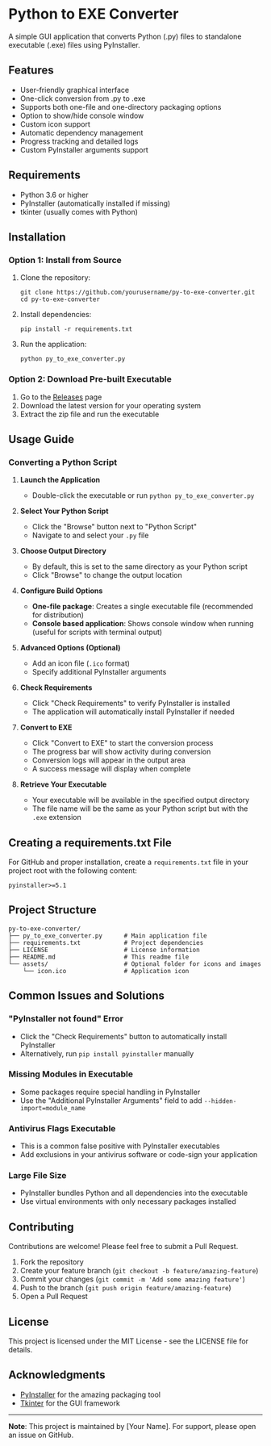 # Python to EXE Converter

A simple GUI application that converts Python (.py) files to standalone executable (.exe) files using PyInstaller.

## Features

- User-friendly graphical interface
- One-click conversion from .py to .exe
- Supports both one-file and one-directory packaging options
- Option to show/hide console window
- Custom icon support
- Automatic dependency management
- Progress tracking and detailed logs
- Custom PyInstaller arguments support

## Requirements

- Python 3.6 or higher
- PyInstaller (automatically installed if missing)
- tkinter (usually comes with Python)

## Installation

### Option 1: Install from Source

1. Clone the repository:
   ```
   git clone https://github.com/yourusername/py-to-exe-converter.git
   cd py-to-exe-converter
   ```

2. Install dependencies:
   ```
   pip install -r requirements.txt
   ```

3. Run the application:
   ```
   python py_to_exe_converter.py
   ```

### Option 2: Download Pre-built Executable

1. Go to the [Releases](https://github.com/yourusername/py-to-exe-converter/releases) page
2. Download the latest version for your operating system
3. Extract the zip file and run the executable

## Usage Guide

### Converting a Python Script

1. **Launch the Application**
   - Double-click the executable or run `python py_to_exe_converter.py`

2. **Select Your Python Script**
   - Click the "Browse" button next to "Python Script"
   - Navigate to and select your `.py` file

3. **Choose Output Directory**
   - By default, this is set to the same directory as your Python script
   - Click "Browse" to change the output location

4. **Configure Build Options**
   - **One-file package**: Creates a single executable file (recommended for distribution)
   - **Console based application**: Shows console window when running (useful for scripts with terminal output)

5. **Advanced Options (Optional)**
   - Add an icon file (`.ico` format)
   - Specify additional PyInstaller arguments

6. **Check Requirements**
   - Click "Check Requirements" to verify PyInstaller is installed
   - The application will automatically install PyInstaller if needed

7. **Convert to EXE**
   - Click "Convert to EXE" to start the conversion process
   - The progress bar will show activity during conversion
   - Conversion logs will appear in the output area
   - A success message will display when complete

8. **Retrieve Your Executable**
   - Your executable will be available in the specified output directory
   - The file name will be the same as your Python script but with the `.exe` extension

## Creating a requirements.txt File

For GitHub and proper installation, create a `requirements.txt` file in your project root with the following content:

```
pyinstaller>=5.1
```

## Project Structure

```
py-to-exe-converter/
├── py_to_exe_converter.py      # Main application file
├── requirements.txt            # Project dependencies
├── LICENSE                     # License information
├── README.md                   # This readme file
└── assets/                     # Optional folder for icons and images
    └── icon.ico                # Application icon
```

## Common Issues and Solutions

### "PyInstaller not found" Error
- Click the "Check Requirements" button to automatically install PyInstaller
- Alternatively, run `pip install pyinstaller` manually

### Missing Modules in Executable
- Some packages require special handling in PyInstaller
- Use the "Additional PyInstaller Arguments" field to add `--hidden-import=module_name`

### Antivirus Flags Executable
- This is a common false positive with PyInstaller executables
- Add exclusions in your antivirus software or code-sign your application

### Large File Size
- PyInstaller bundles Python and all dependencies into the executable
- Use virtual environments with only necessary packages installed

## Contributing

Contributions are welcome! Please feel free to submit a Pull Request.

1. Fork the repository
2. Create your feature branch (`git checkout -b feature/amazing-feature`)
3. Commit your changes (`git commit -m 'Add some amazing feature'`)
4. Push to the branch (`git push origin feature/amazing-feature`)
5. Open a Pull Request

## License

This project is licensed under the MIT License - see the LICENSE file for details.

## Acknowledgments

- [PyInstaller](https://pyinstaller.org/) for the amazing packaging tool
- [Tkinter](https://docs.python.org/3/library/tkinter.html) for the GUI framework

---

**Note**: This project is maintained by [Your Name]. For support, please open an issue on GitHub.
